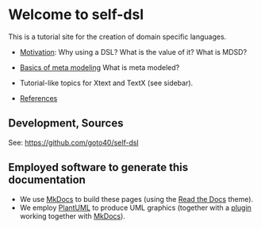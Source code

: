 # Welcome to self-dsl

This is a tutorial site for the creation of domain specific languages.

 * [Motivation](motivation.md):
    Why using a DSL? What is the value of it? What is MDSD?

 * [Basics of meta modeling](basics.md)
    What is meta modeled?

 * Tutorial-like topics for Xtext and TextX (see sidebar).

 * [References](references.md)

## Development, Sources

See: https://github.com/goto40/self-dsl

## Employed software to generate this documentation

 * We use [MkDocs](http://www.mkdocs.org/) to build these
pages (using the [Read the Docs](https://readthedocs.org/)
theme).
 * We employ [PlantUML](http://plantuml.com/) to produce UML graphics
(together with a [plugin](https://github.com/mikitex70/plantuml-markdown)
working together with  [MkDocs](http://www.mkdocs.org/)).
